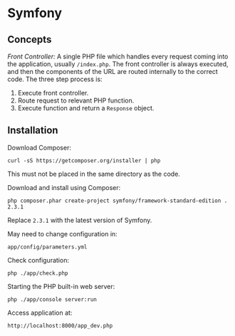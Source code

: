 Symfony
=======

Concepts
--------

*Front Controller:* A single PHP file which handles every request coming into the application, usually `/index.php`. The front controller is always executed, and then the components of the URL are routed internally to the correct code. The three step process is:

 1. Execute front controller.
 2. Route request to relevant PHP function.
 3. Execute function and return a `Response` object.

Installation
------------

Download Composer:

    curl -sS https://getcomposer.org/installer | php
    
This must not be placed in the same directory as the code.

Download and install using Composer:

    php composer.phar create-project symfony/framework-standard-edition . 2.3.1

Replace `2.3.1` with the latest version of Symfony.

May need to change configuration in:

    app/config/parameters.yml

Check configuration:

    php ./app/check.php

Starting the PHP built-in web server:

    php ./app/console server:run

Access application at:

    http://localhost:8000/app_dev.php
